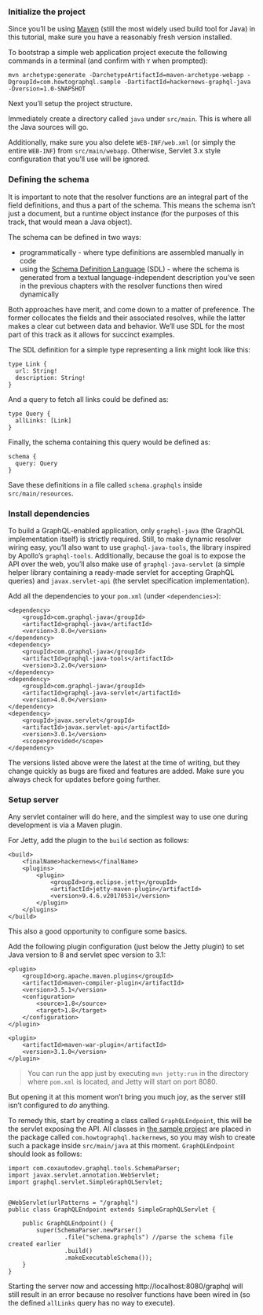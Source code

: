 ### Initialize the project

Since you’ll be using [Maven](https://maven.apache.org/) (still the most widely used build tool for Java) in this tutorial, make sure you have a reasonably fresh version installed.

To bootstrap a simple web application project execute the following commands in a terminal (and confirm with `Y` when prompted):

    mvn archetype:generate -DarchetypeArtifactId=maven-archetype-webapp -DgroupId=com.howtographql.sample -DartifactId=hackernews-graphql-java -Dversion=1.0-SNAPSHOT

Next you’ll setup the project structure.

Immediately create a directory called `java` under `src/main`. This is where all the Java sources will go.

Additionally, make sure you also delete `WEB-INF/web.xml` (or simply the entire `WEB-INF`) from `src/main/webapp`. Otherwise, Servlet 3.x style configuration that you’ll use will be ignored.

### Defining the schema

It is important to note that the resolver functions are an integral part of the field definitions, and thus a part of the schema. This means the schema isn’t just a document, but a runtime object instance (for the purposes of this track, that would mean a Java object).

The schema can be defined in two ways:

-   programmatically - where type definitions are assembled manually in code
-   using the [Schema Definition Language](http://graphql.org/learn/schema/#type-language) (SDL) - where the schema is generated from a textual language-independent description you’ve seen in the previous chapters with the resolver functions then wired dynamically

Both approaches have merit, and come down to a matter of preference. The former collocates the fields and their associated resolves, while the latter makes a clear cut between data and behavior. We’ll use SDL for the most part of this track as it allows for succinct examples.

The SDL definition for a simple type representing a link might look like this:

    type Link {
      url: String!
      description: String!
    }

And a query to fetch all links could be defined as:

    type Query {
      allLinks: [Link]
    }

Finally, the schema containing this query would be defined as:

    schema {
      query: Query
    }

Save these definitions in a file called `schema.graphqls` inside `src/main/resources`.

### Install dependencies

To build a GraphQL-enabled application, only `graphql-java` (the GraphQL implementation itself) is strictly required. Still, to make dynamic resolver wiring easy, you’ll also want to use `graphql-java-tools`, the library inspired by Apollo’s `graphql-tools`. Additionally, because the goal is to expose the API over the web, you’ll also make use of `graphql-java-servlet` (a simple helper library containing a ready-made servlet for accepting GraphQL queries) and `javax.servlet-api` (the servlet specification implementation).

Add all the dependencies to your `pom.xml` (under `<dependencies>`):

    <dependency>
        <groupId>com.graphql-java</groupId>
        <artifactId>graphql-java</artifactId>
        <version>3.0.0</version>
    </dependency>
    <dependency>
        <groupId>com.graphql-java</groupId>
        <artifactId>graphql-java-tools</artifactId>
        <version>3.2.0</version>
    </dependency>
    <dependency>
        <groupId>com.graphql-java</groupId>
        <artifactId>graphql-java-servlet</artifactId>
        <version>4.0.0</version>
    </dependency>
    <dependency>
        <groupId>javax.servlet</groupId>
        <artifactId>javax.servlet-api</artifactId>
        <version>3.0.1</version>
        <scope>provided</scope>
    </dependency>

The versions listed above were the latest at the time of writing, but they change quickly as bugs are fixed and features are added. Make sure you always check for updates before going further.

### Setup server

Any servlet container will do here, and the simplest way to use one during development is via a Maven plugin.

For Jetty, add the plugin to the `build` section as follows:

    <build>
        <finalName>hackernews</finalName>
        <plugins>
            <plugin>
                <groupId>org.eclipse.jetty</groupId>
                <artifactId>jetty-maven-plugin</artifactId>
                <version>9.4.6.v20170531</version>
            </plugin>
        </plugins>
    </build>

This also a good opportunity to configure some basics.

Add the following plugin configuration (just below the Jetty plugin) to set Java version to 8 and servlet spec version to 3.1:

    <plugin>
        <groupId>org.apache.maven.plugins</groupId>
        <artifactId>maven-compiler-plugin</artifactId>
        <version>3.5.1</version>
        <configuration>
            <source>1.8</source>
            <target>1.8</target>
        </configuration>
    </plugin>

    <plugin>
        <artifactId>maven-war-plugin</artifactId>
        <version>3.1.0</version>
    </plugin>

> You can run the app just by executing `mvn jetty:run` in the directory where `pom.xml` is located, and Jetty will start on port 8080.

But opening it at this moment won’t bring you much joy, as the server still isn’t configured to *do* anything.

To remedy this, start by creating a class called `GraphQLEndpoint`, this will be the servlet exposing the API. All classes in [the sample project](https://github.com/howtographql/graphql-java) are placed in the package called `com.howtographql.hackernews`, so you may wish to create such a package inside `src/main/java` at this moment. `GraphQLEndpoint` should look as follows:

    import com.coxautodev.graphql.tools.SchemaParser;
    import javax.servlet.annotation.WebServlet;
    import graphql.servlet.SimpleGraphQLServlet;


    @WebServlet(urlPatterns = "/graphql")
    public class GraphQLEndpoint extends SimpleGraphQLServlet {

        public GraphQLEndpoint() {
            super(SchemaParser.newParser()
                    .file("schema.graphqls") //parse the schema file created earlier
                    .build()
                    .makeExecutableSchema());
        }
    }

Starting the server now and accessing http://localhost:8080/graphql will still result in an error because no resolver functions have been wired in (so the defined `allLinks` query has no way to execute).
